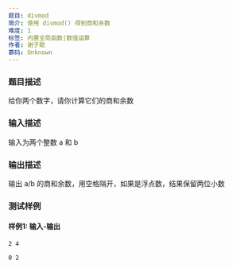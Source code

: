 ```yaml
---
题目: divmod
简介: 使用 divmod() 得到商和余数
难度: 1
标签: 内置全局函数|数值运算
作者: 谢子聪
慕码: Unknown
---
```


### 题目描述

给你两个数字，请你计算它们的商和余数

### 输入描述

输入为两个整数 a 和 b

### 输出描述

输出 a/b 的商和余数，用空格隔开，如果是浮点数，结果保留两位小数

### 测试样例

#### 样例1: 输入-输出

```
2 4
```

```
0 2
```

